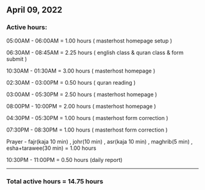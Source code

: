 ## April 09, 2022
### Active hours:

05:00AM - 06:00AM     = 1.00 hours ( masterhost homepage setup )

06:30AM - 08:45AM     = 2.25 hours ( english class & quran class & form submit )

10:30AM - 01:30AM     = 3.00 hours ( masterhost homepage )

02:30AM - 03:00PM     = 0.50 hours ( quran reading )

03:00AM - 05:30PM     = 2.50 hours ( masterhost homepage )

08:00PM - 10:00PM     = 2.00 hours ( masterhost homepage )

04:30PM - 05:30PM     = 1.00 hours ( masterhost form correction )

07:30PM - 08:30PM     = 1.00 hours ( masterhost form correction )

Prayer - fajr(kaja 10 min) , johr(10 min) , asr(kaja 10 min) , maghrib(5 min) , esha+tarawee(30 min) = 1.00 hours

10:30PM - 11:00PM     = 0.50 hours (daily report)

----------------------------------------------------

### Total active hours = 14.75 hours
